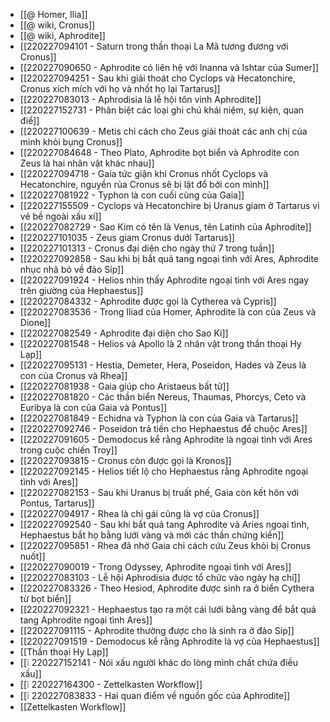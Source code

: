 - [[@ Homer, Ilia]]
- [[@ wiki, Cronus]]
- [[@ wiki, Aphrodite]]
- [[220227094101 - Saturn trong thần thoại La Mã tương đương với Cronus]]
- [[220227090650 - Aphrodite có liên hệ với Inanna và Ishtar của Sumer]]
- [[220227094251 - Sau khi giải thoát cho Cyclops và Hecatonchire, Cronus xích mích với họ và nhốt họ lại Tartarus]]
- [[220227083013 - Aphrodisia là lễ hội tôn vinh Aphrodite]]
- [[220227152731 - Phân biệt các loại ghi chú khái niệm, sự kiện, quan điể]]
- [[220227100639 - Metis chỉ cách cho Zeus giải thoát các anh chị của mình khỏi bụng Cronus]]
- [[220227084648 - Theo Plato, Aphrodite bọt biển và Aphrodite con Zeus là hai nhân vật khác nhau]]
- [[220227094718 - Gaia tức giận khi Cronus nhốt Cyclops và Hecatonchire, nguyền rủa Cronus sẽ bị lật đổ bởi con mình]]
- [[220227081922 - Typhon là con cuối cùng của Gaia]]
- [[220227155509 - Cyclops và Hecatonchire bị Uranus giam ở Tartarus vì vẻ bề ngoài xấu xí]]
- [[220227082729 - Sao Kim có tên là Venus, tên Latinh của Aphrodite]]
- [[220227101035 - Zeus giam Cronus dưới Tartarus]]
- [[220227101313 - Cronus đại diện cho ngày thứ 7 trong tuần]]
- [[220227092858 - Sau khi bị bắt quả tang ngoại tình với Ares, Aphrodite nhục nhã bỏ về đảo Síp]]
- [[220227091924 - Helios nhìn thấy Aphrodite ngoại tình với Ares ngay trên giường của Hephaestus]]
- [[220227084332 - Aphrodite được gọi là Cytherea và Cypris]]
- [[220227083536 - Trong Iliad của Homer, Aphrodite là con của Zeus và Dione]]
- [[220227082549 - Aphrodite đại diện cho Sao Ki]]
- [[220227081548 - Helios và Apollo là 2 nhân vật trong thần thoại Hy Lạp]]
- [[220227095131 - Hestia, Demeter, Hera, Poseidon, Hades và Zeus là con của Cronus và Rhea]]
- [[220227081938 - Gaia giúp cho Aristaeus bất tử]]
- [[220227081820 - Các thần biển Nereus, Thaumas, Phorcys, Ceto và Euribya là con của Gaia và Pontus]]
- [[220227081849 - Echidna và Typhon là con của Gaia và Tartarus]]
- [[220227092746 - Poseidon trả tiền cho Hephaestus để chuộc Ares]]
- [[220227091605 - Demodocus kể rằng Aphrodite là ngoại tình với Ares trong cuộc chiến Troy]]
- [[220227093815 - Cronus còn được gọi là Kronos]]
- [[220227092145 - Helios tiết lộ cho Hephaestus rằng Aphrodite ngoại tình với Ares]]
- [[220227082153 - Sau khi Uranus bị truất phế, Gaia còn kết hôn với Pontus, Tartarus]]
- [[220227094917 - Rhea là chị gái cũng là vợ của Cronus]]
- [[220227092540 - Sau khi bắt quả tang Aphrodite và Aries ngoại tình, Hephaestus bắt họ bằng lưới vàng và mời các thần chứng kiến]]
- [[220227095851 - Rhea đã nhờ Gaia chỉ cách cứu Zeus khỏi bị Cronus nuốt]]
- [[220227090019 - Trong Odyssey, Aphrodite ngoại tình với Ares]]
- [[220227083103 - Lễ hội Aphrodisia được tổ chức vào ngày hạ chí]]
- [[220227083326 - Theo Hesiod, Aphrodite được sinh ra ở biển Cythera từ bọt biển]]
- [[220227092321 - Hephaestus tạo ra một cái lưới bằng vàng để bắt quả tang Aphrodite ngoại tình Ares]]
- [[220227091115 - Aphrodite thường được cho là sinh ra ở đảo Síp]]
- [[220227091519 - Demodocus kể rằng Aphrodite là vợ của Hephaestus]]
- [[Thần thoại Hy Lạp]]
- [[❕ 220227152141 - Nói xấu người khác do lòng mình chất chứa điều xấu]]
- [[❕ 220227164300 - Zettelkasten Workflow]]
- [[❕ 220227083833 - Hai quan điểm về nguồn gốc của Aphrodite]]
- [[Zettelkasten Workflow]]
